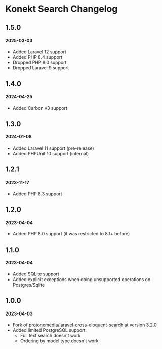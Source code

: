 # Konekt Search Changelog

## 1.5.0
#### 2025-03-03

- Added Laravel 12 support
- Added PHP 8.4 support
- Dropped PHP 8.0 support
- Dropped Laravel 9 support

## 1.4.0
#### 2024-04-25

- Added Carbon v3 support

## 1.3.0
#### 2024-01-08

- Added Laravel 11 support (pre-release)
- Added PHPUnit 10 support (internal)

## 1.2.1
#### 2023-11-17

- Added PHP 8.3 support

## 1.2.0
#### 2023-04-04

- Added PHP 8.0 support (it was restricted to 8.1+ before)

## 1.1.0
#### 2023-04-04

- Added SQLite support
- Added explicit exceptions when doing unsupported operations on Postgres/Sqlite

## 1.0.0
#### 2023-04-03

- Fork of [protonemedia/laravel-cross-eloquent-search](https://github.com/protonemedia/laravel-cross-eloquent-search) at version [3.2.0](https://github.com/protonemedia/laravel-cross-eloquent-search/tree/3.2.0)
- Added limited PostgreSQL support:
  - Full text search doesn't work
  - Ordering by model type doesn't work
